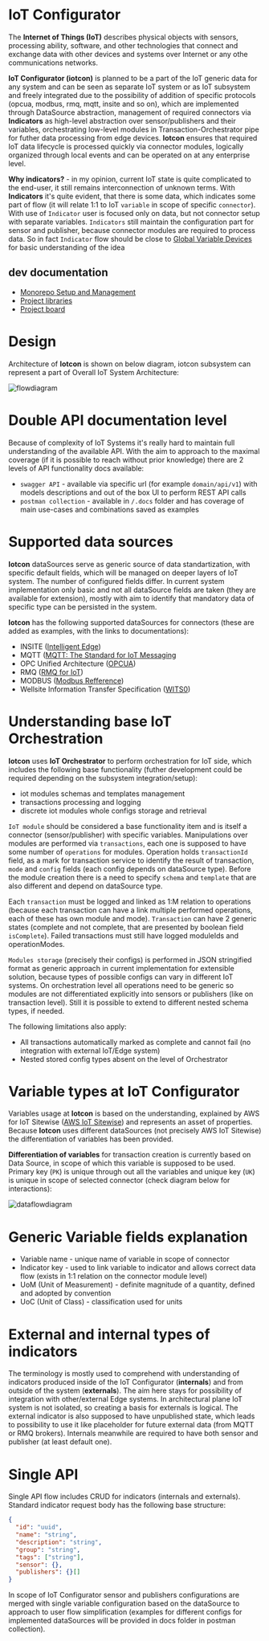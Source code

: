 # IoT Configurator

The **Internet of Things (IoT)** describes physical objects with sensors, processing ability, software, and other technologies that connect and exchange data with other devices and systems over Internet or any othe communications networks.<br>

**IoT Configurator (iotcon)** is planned to be a part of the IoT generic data for any system and can be seen as separate IoT system or as IoT subsystem and freely integrated due to the possibility of addition of specific protocols (opcua, modbus, rmq, mqtt, insite and so on), which are implemented through DataSource abstraction, management of required connectors via **Indicators** as high-level abstraction over sensor/publishers and their variables, orchestrating low-level modules in Transaction-Orchestrator pipe for futher data processing from edge devices. **Iotcon** ensures that required IoT data lifecycle is processed quickly via connector modules, logically organized through local events and can be operated on at any enterprise level.<br>

**Why indicators?** - in my opinion, current IoT state is quite complicated to the end-user, it still remains interconnection of unknown terms. With **Indicators** it's quite evident, that there is some data, which indicates some part of flow (it will relate 1:1 to IoT `variable` in scope of specific `connector`). With use of `Indicator` user is focused only on data, but not connector setup with separate variables. `Indicators` still maintain the configuration part for sensor and publisher, because connector modules are required to process data. So in fact `Indicator` flow should be close to [Global Variable Devices](https://docs.devicewise.com/Content/Products/GatewayDevelopersGuide/Devices/DeviceTypes/GlobalVariables/Global-Variables-device.htm) for basic understanding of the idea<br>

## dev documentation

- [Monorepo Setup and Management](./.docs/monorepo/README.md)
- [Project libraries](./.docs/libs/README.md)
- [Project board](https://github.com/users/Demiez/projects/2)

# Design

Architecture of **Iotcon** is shown on below diagram, iotcon subsystem can represent a part of Overall IoT System Architecture:

![flowdiagram](./.docs/images/iotcon_architecture.png)

# Double API documentation level

Because of complexity of IoT Systems it's really hard to maintain full understanding of the available API. With the aim to approach to the maximal coverage (if it is possible to reach without prior knowledge) there are 2 levels of API functionality docs available:

- `swagger API` - available via specific url (for example `domain/api/v1`) with models descriptions and out of the box UI to perform REST API calls
- `postman collection` - available in `/.docs` folder and has coverage of main use-cases and combinations saved as examples

# Supported data sources

**Iotcon** dataSources serve as generic source of data standartization, with specific default fields, which will be managed on deeper layers of IoT system. The number of configured fields differ. In current system implementation only basic and not all dataSource fields are taken (they are available for extension), mostly with aim to identify that mandatory data of specific type can be persisted in the system.

**Iotcon** has the following supported dataSources for connectors (these are added as examples, with the links to documentations):

- INSITE ([Intelligent Edge](https://www.insight.com/en_US/what-we-do/expertise/intelligent-edge.html))
- MQTT ([MQTT: The Standard for IoT Messaging](https://mqtt.org/)
- OPC Unified Architecture ([OPCUA](https://opcfoundation.org/about/opc-technologies/opc-ua/))
- RMQ ([RMQ for IoT](https://funprojects.blog/2018/12/07/rabbitmq-for-iot/))
- MODBUS ([Modbus Refference](https://www.modbus.org/docs/PI_MBUS_300.pdf))
- Wellsite Information Transfer Specification ([WITS0](https://info.erdosmiller.com/blog/wits-wellsite-information-transfer-specification-fundamentals))

# Understanding base IoT Orchestration

**Iotcon** uses **IoT Orchestrator** to perform orchestration for IoT side, which includes the following base functionality (futher development could be required depending on the subsystem integration/setup):

- iot modules schemas and templates management
- transactions processing and logging
- discrete iot modules whole configs storage and retrieval

`IoT module` should be considered a base functionality item and is itself a connector (sensor/publisher) with specific variables. Manipulations over modules are performed via `transactions`, each one is supposed to have some number of `operations` for modules. Operation holds `transactionId` field, as a mark for transaction service to identify the result of transaction, `mode` and `config` fields (each config depends on dataSource type). Before the module creation there is a need to specify `schema` and `template` that are also different and depend on dataSource type.

Each `transaction` must be logged and linked as 1:M relation to operations (because each transaction can have a link multiple performed operations, each of these has own module and mode). `Transaction` can have 2 generic states (complete and not complete, that are presented by boolean field `isComplete`). Failed transactions must still have logged moduleIds and operationModes.

`Modules storage` (precisely their configs) is performed in JSON stringified format as generic approach in current implementation for extensible solution, because types of possible configs can vary in different IoT systems. On orchestration level all operations need to be generic so modules are not differentiated explicitly into sensors or publishers (like on transaction level). Still it is possible to extend to different nested schema types, if needed.

The following limitations also apply:

- All transactions automatically marked as complete and cannot fail (no integration with external IoT/Edge system)
- Nested stored config types absent on the level of Orchestrator

# Variable types at IoT Configurator

Variables usage at **Iotcon** is based on the understanding, explained by AWS for IoT Sitewise ([AWS IoT Sitewise](https://docs.aws.amazon.com/iot-sitewise/latest/userguide/expression-variables.html)) and represents an asset of properties. Because **Iotcon** uses different dataSources (not precisely AWS IoT Sitewise) the differentiation of variables has been provided.<br>

**Differentiation of variables** for transaction creation is currently based on Data Source, in scope of which this variable is supposed to be used. Primary key (`PK`) is unique through out all the variables and unique key (`UK`) is unique in scope of selected connector (check diagram below for interactions):<br>

![dataflowdiagram](./.docs/images/iotcon_variable_types.png)

# Generic Variable fields explanation

- Variable name - unique name of variable in scope of connector
- Indicator key - used to link variable to indicator and allows correct data flow (exists in 1:1 relation on the connector module level)
- UoM (Unit of Measurement) - definite magnitude of a quantity, defined and adopted by convention
- UoC (Unit of Class) - classification used for units

# External and internal types of indicators

The terminology is mostly used to comprehend with understanding of indicators produced inside of the IoT Configurator (**internals**) and from outside of the system (**externals**). The aim here stays for possibility of integration with other/external Edge systems. In architectural plane IoT system is not isolated, so creating a basis for externals is logical. The external indicator is also supposed to have unpublished state, which leads to possibility to use it like placeholder for future external data (from MQTT or RMQ brokers). Internals meanwhile are required to have both sensor and publisher (at least default one).

# Single API

Single API flow includes CRUD for indicators (internals and externals). Standard indicator request body has the following base structure:

```json
{
  "id": "uuid",
  "name": "string",
  "description": "string",
  "group": "string",
  "tags": ["string"],
  "sensor": {},
  "publishers": {}[]
}
```

In scope of IoT Configurator sensor and publishers configurations are merged with single variable configuration based on the dataSource to approach to user flow simplification (examples for different configs for implemented dataSources will be provided in docs folder in postman collection).
